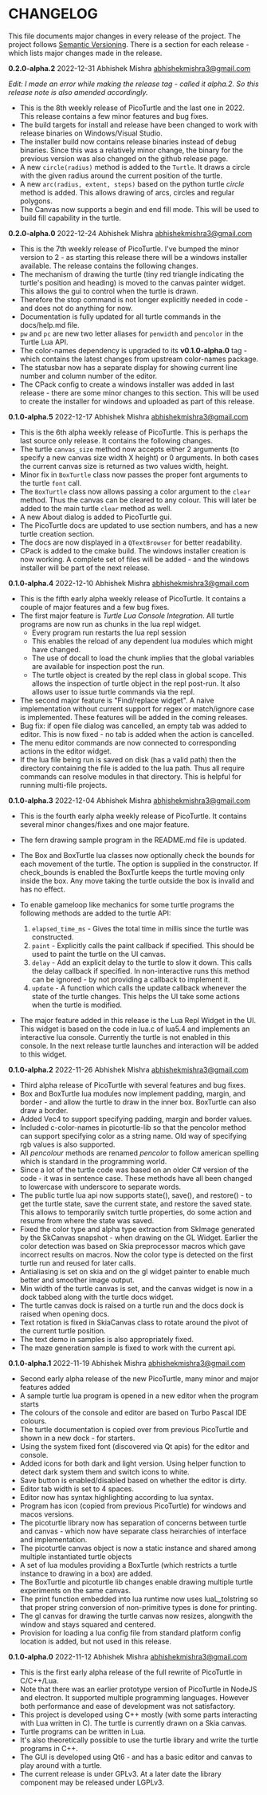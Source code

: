 # CHANGELOG
This file documents major changes in every release of the project. The project follows [Semantic Versioning](https://semver.org/). There is a section for each release - which lists major changes made in the release.

**0.2.0-alpha.2**  2022-12-31 Abhishek Mishra  <abhishekmishra3@gmail.com>

_Edit: I made an error while making the release tag - called it alpha.2. So this release note is also amended accordingly._

- This is the 8th weekly release of PicoTurtle and the last one in 2022. This release contains a few minor features and bug fixes.
- The build targets for install and release have been changed to work with release binaries on Windows/Visual Studio.
- The installer build now contains release binaries instead of debug binaries. Since this was a relatively minor change, the binary for the previous version was also changed on the github release page.
- A new `circle(radius)` method is added to the `Turtle`. It draws a circle with the given radius around the current position of the turtle.
- A new `arc(radius, extent, steps)` based on the python turtle _circle_ method is added. This allows drawing of arcs, circles and regular polygons.
- The Canvas now supports a begin and end fill mode. This will be used to build fill capability in the turtle.

**0.2.0-alpha.0**  2022-12-24 Abhishek Mishra  <abhishekmishra3@gmail.com>
- This is the 7th weekly release of PicoTurtle. I've bumped the minor version to 2 - as starting this release there will be a windows installer available. The release contains the following changes.
- The mechanism of drawing the turtle (tiny red triangle indicating the turtle's position and heading) is moved to the canvas painter widget. This allows the gui to control when the turtle is drawn.
- Therefore the stop command is not longer explicitly needed in code - and does not do anything for now.
- Documentation is fully updated for all turtle commands in the docs/help.md file.
- `pw` and `pc` are new two letter aliases for `penwidth` and `pencolor` in the Turtle Lua API.
- The color-names dependency is upgraded to its **v0.1.0-alpha.0** tag - which contains the latest changes from upstream color-names package.
- The statusbar now has a separate display for showing current line number and column number of the editor.
- The CPack config to create a windows installer was added in last release - there are some minor changes to this section. This will be used to create the installer for windows and uploaded as part of this release.

**0.1.0-alpha.5**  2022-12-17 Abhishek Mishra  <abhishekmishra3@gmail.com>

- This is the 6th alpha weekly release of PicoTurtle. This is perhaps the last source only release. It contains the following changes.
- The turtle `canvas_size` method now accepts either 2 arguments (to specify a new canvas size width X height) or 0 arguments. In both cases the current canvas size is returned as two values width, height.
- Minor fix in `BoxTurtle` class now passes the proper font arguments to the turtle `font` call.
- The `BoxTurtle` class now allows passing a color argument to the `clear` method. Thus the canvas can be cleared to any colour. This will later be added to the main turtle `clear` method as well.
- A new About dialog is added to PicoTurtle gui.
- The PicoTurtle docs are updated to use section numbers, and has a new turtle creation section.
- The docs are now displayed in a `QTextBrowser` for better readability.
- CPack is added to the cmake build. The windows installer creation is now working. A complete set of files will be added - and the windows installer will be part of the next release.

**0.1.0-alpha.4**  2022-12-10 Abhishek Mishra  <abhishekmishra3@gmail.com>

- This is the fifth early alpha weekly release of PicoTurtle. It contains a couple of major features and a few bug fixes.
- The first major feature is *Turtle Lua Console Integration*. All turtle programs are now run as chunks in the lua repl widget. 
  - Every program run restarts the lua repl session 
  - This enables the reload of any dependent lua modules which might have changed.
  - The use of docall to load the chunk implies that the global variables are available for inspection post the run.
  - The turtle object is created by the repl class in global scope. This allows the inspection of turtle object in the repl post-run. It also allows user to issue turtle commands via the repl.
- The second major feature is "Find/replace widget". A naive implementation without current support for regex or match/ignore case is implemented. These features will be added in the coming releases.
- Bug fix: if open file dialog was cancelled, an empty tab was added to editor. This is now fixed - no tab is added when the action is cancelled.
- The menu editor commands are now connected to corresponding actions in the editor widget.
- If the lua file being run is saved on disk (has a valid path) then the directory containing the file is added to the lua path. Thus all require commands can resolve modules in that directory. This is helpful for running multi-file projects.

**0.1.0-alpha.3**  2022-12-04 Abhishek Mishra  <abhishekmishra3@gmail.com>

- This is the fourth early alpha weekly release of PicoTurtle. It contains several minor changes/fixes and one major feature.
- The fern drawing sample program in the README.md file is updated.
- The Box and BoxTurtle lua classes now optionally check the bounds for each movement of the turtle. The option is supplied in the constructor. If check_bounds is enabled the BoxTurtle keeps the turtle moving only inside the box. Any move taking the turtle outside the box is invalid and has no effect.
- To enable gameloop like mechanics for some turtle programs the following methods are added to the turtle API:

  1. `elapsed_time_ms` - Gives the total time in millis since the turtle was constructed.
  2. `paint` - Explicitly calls the paint callback if specified. This should be used to paint the turtle on the UI canvas.
  3. `delay` - Add an explicit delay to the turtle to slow it down. This calls the delay callback if specified. In non-interactive runs this method can be ignored - by not providing a callback to implement it.
  4. `update` - A function which calls the update callback whenever the state of the turtle changes. This helps the UI take some actions when the turtle is modified.
- The major feature added in this release is the Lua Repl Widget in the UI. This widget is based on the code in lua.c of lua5.4 and implements an interactive lua console. Currently the turtle is not enabled in this console. In the next release turtle launches and interaction will be added to this widget.

**0.1.0-alpha.2**  2022-11-26 Abhishek Mishra  <abhishekmishra3@gmail.com>

- Third alpha release of PicoTurtle with several features and bug fixes.
- Box and BoxTurtle lua modules now implement padding, margin, and border - and allow the turtle to draw in the inner box. BoxTurtle can also draw a border.
- Added Vec4 to support specifying padding, margin and border values.
- Included c-color-names in picoturtle-lib so that the pencolor method can support specifying color as a string name. Old way of specifying rgb values is also supported.
- All _pencolour_ methods are renamed *pencolor* to follow american spelling which is standard in the programming world.
- Since a lot of the turtle code was based on an older C# version of the code - it was in sentence case. These methods have all been changed to lowercase with underscore to separate words.
- The public turtle lua api now supports state(), save(), and restore() - to get the turtle state, save the current state, and restore the saved state. This allows to temporarily switch turtle properties, do some action and resume from where the state was saved.
- Fixed the color type and alpha type extraction from SkImage generated by the SkCanvas snapshot - when drawing on the GL Widget. Earlier the color detection was based on Skia preprocessor macros which gave incorrect results on macros. Now the color type is detected on the first turtle run and reused for later calls.
- Antialiasing is set on skia and on the gl widget painter to enable much better and smoother image output.
- Min width of the turtle canvas is set, and the canvas widget is now in a dock tabbed along with the turtle docs widget.
- The turtle canvas dock is raised on a turtle run and the docs dock is raised when opening docs.
- Text rotation is fixed in SkiaCanvas class to rotate around the pivot of the current turtle position.
- The text demo in samples is also appropriately fixed.
- The maze generation sample is fixed to work with the current api.

**0.1.0-alpha.1**  2022-11-19 Abhishek Mishra  <abhishekmishra3@gmail.com>

- Second early alpha release of the new PicoTurtle, many minor and major features added
- A sample turtle lua program is opened in a new editor when the program starts
- The colours of the console and editor are based on Turbo Pascal IDE colours.
- The turtle documentation is copied over from previous PicoTurtle and shown in a new dock - for starters.
- Using the system fixed font (discovered via Qt apis) for the editor and console.
- Added icons for both dark and light version. Using helper function to detect dark system them and switch icons to white.
- Save button is enabled/disabled based on whether the editor is dirty.
- Editor tab width is set to 4 spaces.
- Editor now has syntax highlighting according to lua syntax.
- Program has icon (copied from previous PicoTurtle) for windows and macos versions.
- The picoturtle library now has separation of concerns between turtle and canvas - which now have separate class heirarchies of interface and implementation.
- The picoturtle canvas object is now a static instance and shared among multiple instantiated turtle objects
- A set of lua modules providing a BoxTurtle (which restricts a turtle instance to drawing in a box) are added.
- The BoxTurtle and picoturtle lib changes enable drawing multiple turtle experiments on the same canvas.
- The print function embedded into lua runtime now uses luaL_tolstring so that proper string conversion of non-primitive types is done for printing.
- The gl canvas for drawing the turtle canvas now resizes, alongwith the window and stays squared and centered.
- Provision for loading a lua config file from standard platform config location is added, but not used in this release.

**0.1.0-alpha.0**  2022-11-12 Abhishek Mishra  <abhishekmishra3@gmail.com>

- This is the first early alpha release of the full rewrite of PicoTurtle in C/C++/Lua.
- Note that there was an earlier prototype version of PicoTurtle in NodeJS and electron. It supported multiple programming languages. However both performance and ease of development was not satisfactory.
- This project is developed using C++ mostly (with some parts interacting with Lua written in C). The turtle is currently drawn on a Skia canvas.
- Turtle programs can be written in Lua.
- It's also theoretically possible to use the turtle library and write the turtle programs in C++.
- The GUI is developed using Qt6 - and has a basic editor and canvas to play around with a turtle.
- The current release is under GPLv3. At a later date the library component may be released under LGPLv3.
